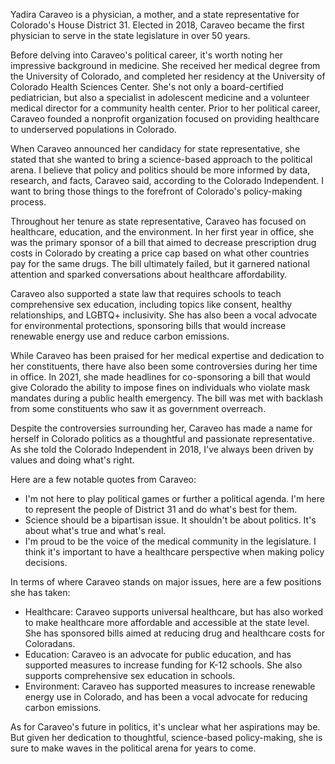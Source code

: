 Yadira Caraveo is a physician, a mother, and a state representative for Colorado's House District 31. Elected in 2018, Caraveo became the first physician to serve in the state legislature in over 50 years. 

Before delving into Caraveo's political career, it's worth noting her impressive background in medicine. She received her medical degree from the University of Colorado, and completed her residency at the University of Colorado Health Sciences Center. She's not only a board-certified pediatrician, but also a specialist in adolescent medicine and a volunteer medical director for a community health center. Prior to her political career, Caraveo founded a nonprofit organization focused on providing healthcare to underserved populations in Colorado. 

When Caraveo announced her candidacy for state representative, she stated that she wanted to bring a science-based approach to the political arena. I believe that policy and politics should be more informed by data, research, and facts, Caraveo said, according to the Colorado Independent. I want to bring those things to the forefront of Colorado's policy-making process.

Throughout her tenure as state representative, Caraveo has focused on healthcare, education, and the environment. In her first year in office, she was the primary sponsor of a bill that aimed to decrease prescription drug costs in Colorado by creating a price cap based on what other countries pay for the same drugs. The bill ultimately failed, but it garnered national attention and sparked conversations about healthcare affordability. 

Caraveo also supported a state law that requires schools to teach comprehensive sex education, including topics like consent, healthy relationships, and LGBTQ+ inclusivity. She has also been a vocal advocate for environmental protections, sponsoring bills that would increase renewable energy use and reduce carbon emissions. 

While Caraveo has been praised for her medical expertise and dedication to her constituents, there have also been some controversies during her time in office. In 2021, she made headlines for co-sponsoring a bill that would give Colorado the ability to impose fines on individuals who violate mask mandates during a public health emergency. The bill was met with backlash from some constituents who saw it as government overreach. 

Despite the controversies surrounding her, Caraveo has made a name for herself in Colorado politics as a thoughtful and passionate representative. As she told the Colorado Independent in 2018, I've always been driven by values and doing what's right. 

Here are a few notable quotes from Caraveo:

- I'm not here to play political games or further a political agenda. I'm here to represent the people of District 31 and do what's best for them.
- Science should be a bipartisan issue. It shouldn't be about politics. It's about what's true and what's real.
- I'm proud to be the voice of the medical community in the legislature. I think it's important to have a healthcare perspective when making policy decisions.

In terms of where Caraveo stands on major issues, here are a few positions she has taken:

- Healthcare: Caraveo supports universal healthcare, but has also worked to make healthcare more affordable and accessible at the state level. She has sponsored bills aimed at reducing drug and healthcare costs for Coloradans.
- Education: Caraveo is an advocate for public education, and has supported measures to increase funding for K-12 schools. She also supports comprehensive sex education in schools.
- Environment: Caraveo has supported measures to increase renewable energy use in Colorado, and has been a vocal advocate for reducing carbon emissions. 

As for Caraveo's future in politics, it's unclear what her aspirations may be. But given her dedication to thoughtful, science-based policy-making, she is sure to make waves in the political arena for years to come.
